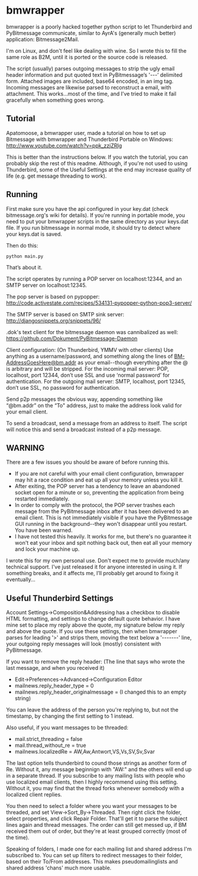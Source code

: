 bmwrapper
========

bmwrapper is a poorly hacked together python script to let Thunderbird and PyBitmessage communicate, similar to AyrA's (generally much better) application: ﻿Bitmessage2Mail.

I'm on Linux, and don't feel like dealing with wine. So I wrote this to fill the same role as B2M, until it is ported or the source code is released.

The script (usually) parses outgoing messages to strip the ugly email header information and put quoted text in PyBitmessage’s '---’ delimited form. Attached images are included, base64 encoded, in an img tag. Incoming messages are likewise parsed to reconstruct a email, with attachment. This works...most of the time, and I’ve tried to make it fail gracefully when something goes wrong.

Tutorial
--------

Apatomoose, a bmwrapper user, made a tutorial on how to set up Bitmessage with bmwrapper and Thunderbird Portable on Windows: http://www.youtube.com/watch?v=ppk_zzjZRIg

This is better than the instructions below. If you watch the tutorial, you can probably skip the rest of this readme. Although, if you're not used to using Thunderbird, some of the Useful Settings at the end may increase quality of life (e.g. get message threading to work).

Running
-------

First make sure you have the api configured in your key.dat (check bitmessage.org's wiki for details). If you're running in portable mode, you need to put your bmwrapper scripts in the same directory as your keys.dat file. If you run bitmessage in normal mode, it should try to detect where your keys.dat is saved.

Then do this:

    python main.py

That’s about it.

The script operates by running a POP server on localhost:12344, and an SMTP server on localhost:12345.

The pop server is based on pypopper: http://code.activestate.com/recipes/534131-pypopper-python-pop3-server/

The SMTP server is based on SMTP sink server: http://djangosnippets.org/snippets/96/

.dok's text client for the bitmessage daemon was cannibalized as well: https://github.com/Dokument/PyBitmessage-Daemon

Client configuration: (On Thunderbird, YMMV with other clients)
Use anything as a username/password, and something along the lines of BM-AddressGoesHere@bm.addr as your email--though everything after the @ is arbitrary and will be stripped.
For the incoming mail server: POP, localhost, port 12344, don’t use SSL and use ‘normal password’ for authentication.
For the outgoing mail server: SMTP, localhost, port 12345, don’t use SSL, no password for authentication.

Send p2p messages the obvious way, appending something like “@bm.addr” on the “To" address, just to make the address look valid for your email client.

To send a broadcast, send a message from an address to itself. The script will notice this and send a broadcast instead of a p2p message.

WARNING
-------

There are a few issues you should be aware of before running this.

- If you are not careful with your email client configuration, bmwrapper may hit a race condition and eat up all your memory unless you kill it.
- After exiting, the POP server has a tendency to leave an abandoned socket open for a minute or so, preventing the application from being restarted immediately.
- In order to comply with the protocol, the POP server trashes each message from the PyBitmessage inbox after it has been delivered to an email client. This is not immediately visible if you have the PyBitmessage GUI running in the background--they won't disappear until you restart. You have been warned.
- I have not tested this heavily. It works for me, but there's no guarantee it won't eat your inbox and spit nothing back out, then eat all your memory and lock your machine up.

I wrote this for my own personal use. Don't expect me to provide much/any technical support. I've just released it for anyone interested in using it. If something breaks, and it affects me, I’ll probably get around to fixing it eventually...

Useful Thunderbird Settings
--------------------------

Account Settings->Composition&Addressing has a checkbox to disable HTML formatting, and settings to change default quote behavior. I have mine set to place my reply above the quote, my signature below my reply and above the quote. If you use these settings, then when bmwrapper parses for leading '>' and strips them, moving the text below a '-------' line, your outgoing reply messages will look (mostly) consistent with PyBitmessage.

If you want to remove the reply header: (The line that says who wrote the last message, and when you received it)
- Edit->Preferences->Advanced->Configuration Editor
- mailnews.reply_header_type = 0
- mailnews.reply_header_originalmessage = (I changed this to an empty string)
    
You can leave the address of the person you're replying to, but not the timestamp, by changing the first setting to 1 instead.

Also useful, if you want messages to be threaded:
- mail.strict_threading = false
- mail.thread_without_re = true
- mailnews.localizedRe = AW,Aw,Antwort,VS,Vs,SV,Sv,Svar

The last option tells thunderbird to cound those strings as another form of Re. Without it, any message beginnign with "AW:" and the others will end up in a separate thread. If you subscribe to any mailing lists with people who use localized email clients, then I highly recommend using this setting. Without it, you may find that the thread forks whenever somebody with a localized client replies.

You then need to select a folder where you want your messages to be threaded, and set View->Sort_By->Threaded. Then right click the folder, select properties, and click Repair Folder. That'll get it to parse the subject lines again and thread messages. The order can still get messed up, if BM received them out of order, but they're at least grouped correctly (most of the time).

Speaking of folders, I made one for each mailing list and shared address I'm subscribed to. You can set up filters to redirect messages to their folder, based on their To/From addresses. This makes pseudomailinglists and shared address 'chans' much more usable.
